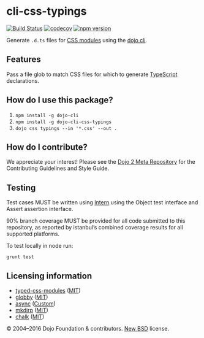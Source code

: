 # cli-css-typings

[![Build Status](https://travis-ci.org/dojo/cli-css-typings.svg?branch=master)](https://travis-ci.org/dojo/cli-css-typings)
[![codecov](https://codecov.io/gh/dojo/cli-css-typings/branch/master/graph/badge.svg)](https://codecov.io/gh/dojo/cli-css-typings)
[![npm version](https://badge.fury.io/js/dojo-cli-css-typings.svg)](http://badge.fury.io/js/dojo-cli-css-typings)

Generate `.d.ts` files for [CSS modules](https://github.com/css-modules/css-modules) using the [dojo cli](http://github.com/dojo/cli).

## Features

Pass a file glob to match CSS files for which to generate [TypeScript](https://www.typescriptlang.org/) declarations.

## How do I use this package?

1. `npm install -g dojo-cli`
2. `npm install -g dojo-cli-css-typings`
3. `dojo css typings --in '*.css' --out .`

## How do I contribute?

We appreciate your interest!  Please see the [Dojo 2 Meta Repository](https://github.com/dojo/meta#readme) for the
Contributing Guidelines and Style Guide.

## Testing

Test cases MUST be written using [Intern](https://theintern.github.io) using the Object test interface and Assert assertion interface.

90% branch coverage MUST be provided for all code submitted to this repository, as reported by istanbul’s combined coverage results for all supported platforms.

To test locally in node run:

`grunt test`

## Licensing information

* [typed-css-modules](https://github.com/Quramy/typed-css-modules/blob/master/LICENSE) ([MIT](https://github.com/Quramy/typed-css-modules/blob/master/LICENSE.txt))
* [globby](https://github.com/sindresorhus/globby) ([MIT](https://github.com/sindresorhus/globby/blob/master/license))
* [async](https://github.com/caolan/async/) ([Custom](https://github.com/caolan/async/blob/master/LICENSE))
* [mkdirp](https://github.com/substack/node-mkdirp) ([MIT](https://github.com/substack/node-mkdirp/blob/master/LICENSE))
* [chalk](https://github.com/chalk/chalk) ([MIT](https://github.com/chalk/chalk/blob/master/license))

© 2004–2016 Dojo Foundation & contributors. [New BSD](http://opensource.org/licenses/BSD-3-Clause) license.
